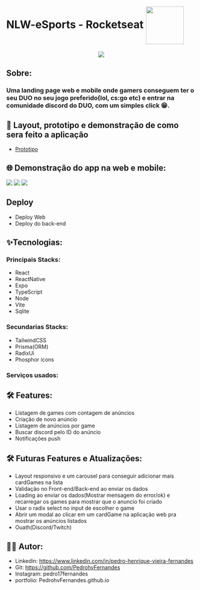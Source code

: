 # NLW-eSports - Rocketseat <img  align='center' width='100px' src='https://yt3.ggpht.com/ytc/AKedOLQkXnYChXAHOeBQLzwhk1_BHYgUXs6ITQOakoeNoQ=s176-c-k-c0x00ffffff-no-rj'/>

<p align='center'>
<img src='https://github.com/PedrohvFernandes/NLW-eSports-Ignite/blob/main/screenshot/Wallpaper%20-%201920x1080.png'/>
</p>

## Sobre:

### Uma landing page web e mobile onde gamers conseguem ter o seu DUO no seu jogo preferido(lol, cs:go etc) e entrar na comunidade discord do DUO, com um simples click 😁.

## 🔖 Layout, prototipo e demonstração de como sera feito a aplicação

- [Prototipo](<https://www.figma.com/file/V3aoeJTXbpXU9yBYFpsr5J/NLW-eSports-(Community)?node-id=6%3A23>)

## 🌐 Demonstração do app na web e mobile:

<img src='https://github.com/PedrohvFernandes/NLW-eSports-Ignite/blob/main/screenshot/screens/web/Screen1.png'/>
<img src='https://github.com/PedrohvFernandes/NLW-eSports-Ignite/blob/main/screenshot/screens/web/Screen2.png'/>
<img src='https://github.com/PedrohvFernandes/NLW-eSports-Ignite/blob/main/screenshot/screens/web/Screen3.png'/>


## Deploy

- Deploy Web
- Deploy do back-end

## ✨Tecnologias:

### Principais Stacks:

- React
- ReactNative
- Expo
- TypeScript
- Node
- Vite
- Sqlite

### Secundarias Stacks:

- TailwindCSS
- Prisma(ORM)
- RadixUi
- Phosphor icons

### Serviços usados:

## 🛠️ Features:

- Listagem de games com contagem de anúncios
- Criação de novo anúncio
- Listagem de anúncios por game
- Buscar discord pelo ID do anúncio
- Notificações push

## 🛠️ Futuras Features e Atualizações:
- Layout responsivo e um carousel para conseguir adicionar mais cardGames na lista
- Validação no Front-end/Back-end ao enviar os dados
- Loading ao enviar os dados(Mostrar mensagem do error/ok) e recarregar os games para mostrar que o anuncio foi criado
- Usar o radix select no input de escolher o game
- Abrir um modal ao clicar em um cardGame na aplicação web pra mostrar os anúncios listados
- Ouath(Discord/Twitch)

## 👨‍💻 Autor:

- Linkedin: https://www.linkedin.com/in/pedro-henrique-vieira-fernandes
- Git: https://github.com/PedrohvFernandes
- Instagram: pedro17fernandes
- portfolio: PedrohvFernandes.github.io
